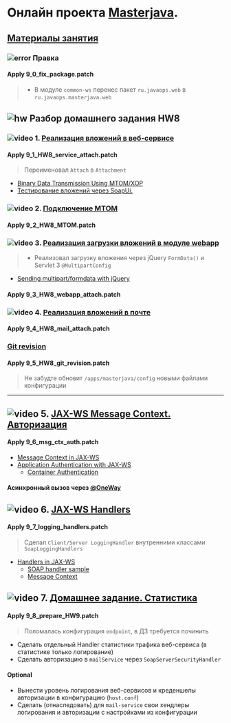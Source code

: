 # Онлайн проекта  <a href="https://github.com/JavaWebinar/masterjava">Masterjava</a>.

## [Материалы занятия](https://drive.google.com/drive/u/0/folders/0B9Ye2auQ_NsFd3pjNWZpR0QzVWs) 

### ![error](https://cloud.githubusercontent.com/assets/13649199/13672935/ef09ec1e-e6e7-11e5-9f79-d1641c05cbe6.png) Правка

#### Apply 9_0_fix_package.patch
> - В модуле `common-ws` перенес пакет `ru.javaops.web` в `ru.javaops.masterjava.web`

## ![hw](https://cloud.githubusercontent.com/assets/13649199/13672719/09593080-e6e7-11e5-81d1-5cb629c438ca.png) Разбор домашнего задания HW8
### ![video](https://cloud.githubusercontent.com/assets/13649199/13672715/06dbc6ce-e6e7-11e5-81a9-04fbddb9e488.png) 1. [Реализация вложений в веб-сервисе](https://drive.google.com/open?id=0B9Ye2auQ_NsFbER6Rjc4dHRGODA)
#### Apply 9_1_HW8_service_attach.patch
> Переименовал `Attach` в `Attachment`

- <a href="https://docs.oracle.com/cd/E14571_01/web.1111/e13734/mtom.htm">Binary Data Transmission Using MTOM/XOP</a> 
- <a href="http://www.soapui.org/SOAP-and-WSDL/adding-headers-and-attachments.html">Тестирование вложений через SoapUi.</a>

### ![video](https://cloud.githubusercontent.com/assets/13649199/13672715/06dbc6ce-e6e7-11e5-81a9-04fbddb9e488.png) 2. [Подключение MTOM](https://drive.google.com/open?id=0B9Ye2auQ_NsFeF8yWVBUbHd6Y0k)
#### Apply 9_2_HW8_MTOM.patch

### ![video](https://cloud.githubusercontent.com/assets/13649199/13672715/06dbc6ce-e6e7-11e5-81a9-04fbddb9e488.png) 3. [Реализация загрузки вложений в модуле webapp](https://drive.google.com/open?id=0B9Ye2auQ_NsFaVhpMkZRV3lSUlU)
> - Реализовал загрузку вложения через jQuery `FormData()` и Servlet 3 `@MultipartConfig`

- [Sending multipart/formdata with jQuery](https://stackoverflow.com/a/5976031/548473)

#### Apply 9_3_HW8_webapp_attach.patch

### ![video](https://cloud.githubusercontent.com/assets/13649199/13672715/06dbc6ce-e6e7-11e5-81a9-04fbddb9e488.png) 4. [Реализация вложений в почте](https://drive.google.com/open?id=0B9Ye2auQ_NsFQ0RZNktReWRoYjQ)
#### Apply 9_4_HW8_mail_attach.patch

### [Git revision](https://habrahabr.ru/post/310738/)
#### Apply 9_5_HW8_git_revision.patch
> Не забудте обновит `/apps/masterjava/config` новыми файлами конфигурации

---------------------

##  ![video](https://cloud.githubusercontent.com/assets/13649199/13672715/06dbc6ce-e6e7-11e5-81a9-04fbddb9e488.png) 5. [JAX-WS Message Context. Авторизация](https://drive.google.com/open?id=0B9Ye2auQ_NsFSEdYZzR3OGxxLVk)
#### Apply 9_6_msg_ctx_auth.patch

- <a href="https://jax-ws.java.net/articles/MessageContext.html">Message Context in JAX-WS</a>
- <a href="http://www.mkyong.com/webservices/jax-ws/application-authentication-with-jax-ws/">Application Authentication with JAX-WS</a>
  - <a href="http://examples.javacodegeeks.com/enterprise-java/jws/container-authentication-with-jax-ws/">Container Authentication</a>

#### Асинхронный вызов через <a href="https://examples.javacodegeeks.com/enterprise-java/jws/jax-ws-annotations-example/#1_8">@OneWay </a>

## ![video](https://cloud.githubusercontent.com/assets/13649199/13672715/06dbc6ce-e6e7-11e5-81a9-04fbddb9e488.png) 6. [JAX-WS Handlers](https://drive.google.com/open?id=0B9Ye2auQ_NsFYjhDUGM2N0tHVDg)
#### Apply 9_7_logging_handlers.patch
> Сделал `Client/Server LoggingHandler` внутренними классами `SoapLoggingHandlers`

- <a href="https://jax-ws.java.net/articles/handlers_introduction.html">Handlers in JAX-WS</a>
  - <a href="https://www.mkyong.com/webservices/jax-ws/jax-ws-soap-handler-in-server-side/">SOAP handler sample</a>
  - <a href="http://www.javaworld.com/article/2077679/soa/get-a-handle-on-the-jax-ws-api-s-handler-framework.html">Message Context</a>  


## ![video](https://cloud.githubusercontent.com/assets/13649199/13672715/06dbc6ce-e6e7-11e5-81a9-04fbddb9e488.png) 7. [Домашнее задание. Статистика](https://drive.google.com/open?id=0B9Ye2auQ_NsFWGI0ejBZZ21Cc0k)
#### Apply 9_8_prepare_HW9.patch
> Поломалась конфигурация `endpoint`, в ДЗ требуется починить

  - Сделать отдельный Handler статистики трафика веб-сервиса (в статистике только логирование)
  - Сделать авторизацию в `mailService` через `SoapServerSecurityHandler` 

#### Optional
  - Вынести уровень логирования веб-сервисов и креденшелы авторизации в конфигурацию (`host.conf`)
  - Сделать (отнаследовать) для `mail-service` свои хендлеры логирования и авторизации с настройками из конфигурации
